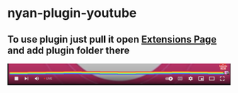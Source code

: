 # nyan-plugin-youtube

## To use plugin just pull it open [Extensions Page](chrome://extensions) and add plugin folder there

![Screenshot](assets/screenshot.png)
